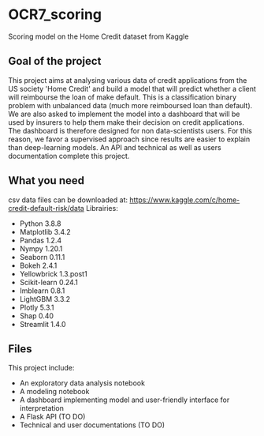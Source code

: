 # OCR7_scoring
Scoring model on the Home Credit dataset from Kaggle

## Goal of the project
This project aims at analysing various data of credit applications from the US society 'Home Credit' 
and build a model that will predict whether a client will reimbourse the loan of make default.
This is a classification binary problem with unbalanced data (much more reimboursed loan than default).
We are also asked to implement the model into a dashboard that will be used by insurers to help them 
make their decision on credit applications. The dashboard is therefore designed for non data-scientists users.
For this reason, we favor a supervised approach since results are easier to explain than deep-learning models.
An API and technical as well as users documentation complete this project.


## What you need
csv data files can be downloaded at: https://www.kaggle.com/c/home-credit-default-risk/data
Librairies:
- Python 3.8.8
- Matplotlib 3.4.2
- Pandas 1.2.4
- Nympy 1.20.1
- Seaborn 0.11.1
- Bokeh 2.4.1
- Yellowbrick 1.3.post1
- Scikit-learn 0.24.1
- Imblearn 0.8.1
- LightGBM 3.3.2
- Plotly 5.3.1
- Shap 0.40
- Streamlit 1.4.0

## Files
This project include:
* An exploratory data analysis notebook
* A modeling notebook
* A dashboard implementing model and user-friendly interface for interpretation
* A Flask API (TO DO)
* Technical and user documentations (TO DO)